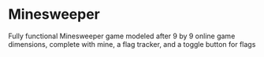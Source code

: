 # Minesweeper
Fully functional Minesweeper game modeled after 9 by 9 online game dimensions, complete with mine, a flag tracker, and a toggle button for flags
